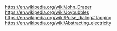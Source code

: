
<!--
-->

https://en.wikipedia.org/wiki/John_Draper
https://en.wikipedia.org/wiki/Joybubbles
https://en.wikipedia.org/wiki/Pulse_dialing#Tapping
https://en.wikipedia.org/wiki/Abstracting_electricity

<!-- vim: set autoindent expandtab sw=4 syntax=markdown: -->
